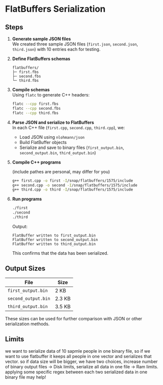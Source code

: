 # FlatBuffers Serialization


## Steps

1. **Generate sample JSON files**  
   We created three sample JSON files (`first.json`, `second.json`, `third.json`) with 10 entries each for testing.

2. **Define FlatBuffers schemas**  

   ```
   flatbuffers/
   ├─ first.fbs
   ├─ second.fbs
   └─ third.fbs
   ```

3. **Compile schemas**  
   Using `flatc` to generate C++ headers:

   ```bash
   flatc --cpp first.fbs
   flatc --cpp second.fbs
   flatc --cpp third.fbs
   ```

4. **Parse JSON and serialize to FlatBuffers**  
   In each C++ file (`first.cpp`, `second.cpp`, `third.cpp`), we:
   - Load JSON using `nlohmann/json`
   - Build FlatBuffer objects
   - Serialize and save to binary files (`first_output.bin`, `second_output.bin`, `third_output.bin`)

5. **Compile C++ programs**  

   (include pathes are personal, may differ for you)
   ```bash
   g++ first.cpp -o first -I/snap/flatbuffers/1575/include
   g++ second.cpp -o second -I/snap/flatbuffers/1575/include
   g++ third.cpp -o third -I/snap/flatbuffers/1575/include
   ```

6. **Run programs**  

   ```bash
   ./first
   ./second
   ./third
   ```

   Output:

   ```
   FlatBuffer written to first_output.bin
   FlatBuffer written to second_output.bin
   FlatBuffer written to third_output.bin
   ```

   This confirms that the data has been serialized.

## Output Sizes

| File             | Size   |
|-----------------|-------|
| `first_output.bin`  | 2 KB  |
| `second_output.bin` | 2.3 KB |
| `third_output.bin`  | 3.5 KB |

These sizes can be used for further comparison with JSON or other serialization methods.

## Limits

we want to serialize  data of 10 sapmle people in one binary file, so if we want to use flatbuffer it keeps all people in one vector and serializes that vector.
so if data size will be bigger, we have two choices, increase number of binary output files -> Disk limits, serialize all data in one file -> Ram limits.
applying some specific regex between each two serialized data in one binary file may help!
